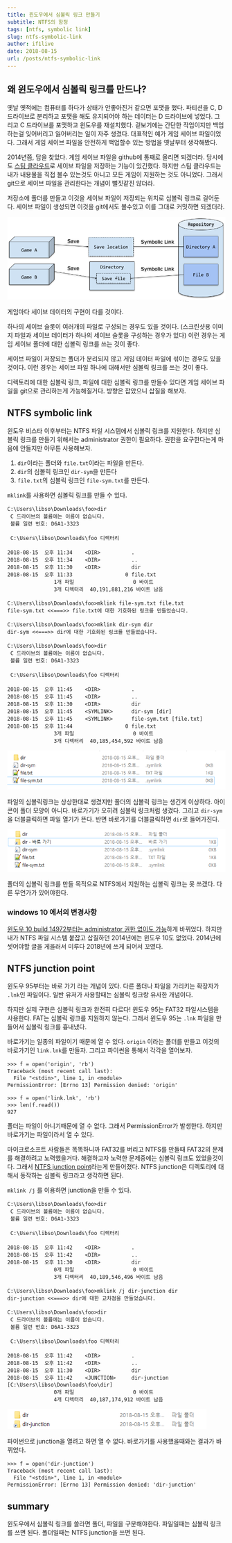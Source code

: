 ```yaml
---
title: 윈도우에서 심볼릭 링크 만들기
subtitle: NTFS의 함정
tags: [ntfs, symbolic link]
slug: ntfs-symbolic-link
author: if1live
date: 2018-08-15
url: /posts/ntfs-symbolic-link
---
```



## 왜 윈도우에서 심볼릭 링크를 만드나?
옛날 옛적에는 컴퓨터를 하다가 상태가 안좋아진거 같으면 포맷을 했다. 
파티션을 C, D 드라이브로 분리하고 포맷을 해도 유지되어야 하는 데이터는 D 드라이브에 넣었다.
그리고 C 드라이브를 포맷하고 윈도우를 재설치했다.
겉보기에는 간단한 작업이지만 백업하는걸 잊어버리고 잃어버리는 일이 자주 생겼다.
대표적인 예가 게임 세이브 파일이었다.
그래서 게임 세이브 파일을 안전하게 백업할수 있는 방법을 옛날부터 생각해봤다.

2014년쯤, 답을 찾았다.
게임 세이브 파일을 github에 통째로 올리면 되겠더라.
당시에도 [스팀 클라우드][steam-cloud]로 세이브 파일을 저장하는 기능이 있긴했다.
하지만 스팀 클라우드는 내가 내용물을 직접 볼수 있는것도 아니고 모든 게임이 지원하는 것도 아니었다.
그래서 git으로 세이브 파일을 관리한다는 개념이 뻘짓같진 않더라.

저장소에 폴더를 만들고 이것을 세이브 파일이 저장되는 위치로 심볼릭 링크로 걸어둔다.
세이브 파일이 생성되면 이것을 git에서도 볼수있고 이를 그대로 커밋하면 되겠더라.

![diagram](game-save-files.png)

게임마다 세이브 데이터의 구현이 다를 것이다.

하나의 세이브 슬롯이 여러개의 파일로 구성되는 경우도 있을 것이다.
(스크린샷용 이미지 파일과 세이브 데이터가 하나의 세이브 슬롯을 구성하는 경우가 있다)
이런 경우는 게임 세이브 폴더에 대한 심볼릭 링크를 쓰는 것이 좋다.

세이브 파일이 저장되는 폴더가 분리되지 않고 게임 데이터 파일에 섞이는 경우도 있을것이다.
이런 경우는 세이브 파일 하나에 대해서만 심볼릭 링크를 쓰는 것이 좋다.

디렉토리에 대한 심볼릭 링크, 파일에 대한 심볼릭 링크를 만들수 있다면 게임 세이브 파일을 git으로 관리하는게 가능해질거다.
방향은 잡았으니 삽질을 해보자.

## NTFS symbolic link
윈도우 비스타 이후부터는 NTFS 파일 시스템에서 심볼릭 링크를 지원한다.
하지만 심볼릭 링크를 만들기 위해서는 administrator 권한이 필요하다.
권한을 요구한다는게 마음에 안들지만 아무튼 사용해보자.

1. `dir`이라는 폴더와 `file.txt`이라는 파일을 만든다.
1. `dir`의 심볼릭 링크인 `dir-sym`을 만든다
3. `file.txt`의 심볼릭 링크인 `file-sym.txt`를 만든다.

`mklink`를 사용하면 심볼릭 링크를 만들 수 있다.

```
C:\Users\libso\Downloads\foo>dir
 C 드라이브의 볼륨에는 이름이 없습니다.
 볼륨 일련 번호: D6A1-3323

 C:\Users\libso\Downloads\foo 디렉터리

2018-08-15  오후 11:34    <DIR>          .
2018-08-15  오후 11:34    <DIR>          ..
2018-08-15  오후 11:30    <DIR>          dir
2018-08-15  오후 11:33                 0 file.txt
               1개 파일                   0 바이트
               3개 디렉터리  40,191,881,216 바이트 남음

C:\Users\libso\Downloads\foo>mklink file-sym.txt file.txt
file-sym.txt <<===>> file.txt에 대한 기호화된 링크를 만들었습니다.

C:\Users\libso\Downloads\foo>mklink dir-sym dir
dir-sym <<===>> dir에 대한 기호화된 링크를 만들었습니다.

C:\Users\libso\Downloads\foo>dir
 C 드라이브의 볼륨에는 이름이 없습니다.
 볼륨 일련 번호: D6A1-3323

 C:\Users\libso\Downloads\foo 디렉터리

2018-08-15  오후 11:45    <DIR>          .
2018-08-15  오후 11:45    <DIR>          ..
2018-08-15  오후 11:30    <DIR>          dir
2018-08-15  오후 11:45    <SYMLINK>      dir-sym [dir]
2018-08-15  오후 11:45    <SYMLINK>      file-sym.txt [file.txt]
2018-08-15  오후 11:44                 0 file.txt
               3개 파일                   0 바이트
               3개 디렉터리  40,185,454,592 바이트 남음
```

![NTFS symlink](ntfs-symlink.png)

파일의 심볼릭링크는 상상한대로 생겼지만 폴더의 심볼릭 링크는 생긴게 이상하다.
아이콘이 폴더 모양이 아니다. 바로가기가 오히려 심볼릭 링크처럼 생겼다.
그리고 `dir-sym`을 더블클릭하면 파일 열기가 뜬다. 반면 바로가기를 더블클릭하면 `dir`로 들어가진다.

![shortcut](ntfs-shortcut.png)

폴더의 심볼릭 링크를 만들 목적으로 NTFS에서 지원하는 심볼릭 링크는 못 쓰겠다. 
다른 무언가가 있어야한다.

### windows 10 에서의 변경사항

[윈도우 10 build 14972부터는 administrator 권한 없이도 가능][blog-symlink-win10]하게 바뀌었다.
하지만 내가 NTFS 파일 시스템 붙잡고 삽질하던 2014년에는 윈도우 10도 없었다.
2014년에 썻어야할 글을 게을러서 미루다 2018년에 쓰게 되어서 꼬였다.

## NTFS junction point

윈도우 95부터는 바로 가기 라는 개념이 있다. 
다른 폴더나 파일을 가리키는 확장자가 `.lnk`인 파일이다.
일반 유저가 사용할때는 심볼릭 링크랑 유사한 개념이다.

하지만 실제 구현은 심볼릭 링크과 완전히 다르다!
윈도우 95는 FAT32 파일시스템을 사용한다.
FAT는 심볼릭 링크를 지원하지 않는다.
그래서 윈도우 95는 `.lnk` 파일을 만들어서 심볼릭 링크를 흉내냈다.

바로가기는 일종의 파일이기 때문에 열 수 있다.
`origin` 이라는 폴더를 만들고 이것의 바로가기인 `link.lnk`를 만들자.
그리고 파이썬을 통해서 각각을 열어보자.

```
>>> f = open('origin', 'rb')
Traceback (most recent call last):
  File "<stdin>", line 1, in <module>
PermissionError: [Errno 13] Permission denied: 'origin'
```

```
>>> f = open('link.lnk', 'rb')
>>> len(f.read())
927
```

폴더는 파일이 아니기때문에 열 수 없다.
그래서 PermissionError가 발생한다.
하지만 바로가기는 파일이라서 열 수 있다.

마이크로소프트 사람들은 똑똑하니까 FAT32를 버리고 NTFS를 만들때 FAT32의 문제를 해결하려고 노력했을거다.
해결하고자 노력한 문제중에는 심볼릭 링크도 있었을것이다.
그래서 [NTFS junction point][wiki-junction]라는게 만들어졌다.
NTFS junction은 디렉토리에 대해서 동작하는 심볼릭 링크라고 생각하면 된다.

`mklink /j` 를 이용하면 junction을 만들 수 있다.

```
C:\Users\libso\Downloads\foo>dir
 C 드라이브의 볼륨에는 이름이 없습니다.
 볼륨 일련 번호: D6A1-3323

 C:\Users\libso\Downloads\foo 디렉터리

2018-08-15  오후 11:42    <DIR>          .
2018-08-15  오후 11:42    <DIR>          ..
2018-08-15  오후 11:30    <DIR>          dir
               0개 파일                   0 바이트
               3개 디렉터리  40,189,546,496 바이트 남음

C:\Users\libso\Downloads\foo>mklink /j dir-junction dir
dir-junction <<===>> dir에 대한 교차점을 만들었습니다.

C:\Users\libso\Downloads\foo>dir
 C 드라이브의 볼륨에는 이름이 없습니다.
 볼륨 일련 번호: D6A1-3323

 C:\Users\libso\Downloads\foo 디렉터리

2018-08-15  오후 11:42    <DIR>          .
2018-08-15  오후 11:42    <DIR>          ..
2018-08-15  오후 11:30    <DIR>          dir
2018-08-15  오후 11:42    <JUNCTION>     dir-junction [C:\Users\libso\Downloads\foo\dir]
               0개 파일                   0 바이트
               4개 디렉터리  40,187,174,912 바이트 남음
```

![NTFS junction](ntfs-junction.png)

파이썬으로 junction을 열려고 하면 열 수 없다.
바로가기를 사용했을때와는 결과가 바뀌었다.

```
>>> f = open('dir-junction')
Traceback (most recent call last):
  File "<stdin>", line 1, in <module>
PermissionError: [Errno 13] Permission denied: 'dir-junction'
```

## summary
윈도우에서 심볼릭 링크를 쓸라면 폴더, 파일을 구분해야한다.
파일일때는 심볼릭 링크를 쓰면 된다.
폴더일때는 NTFS junction을 쓰면 된다.


[steam-cloud]: https://partner.steamgames.com/doc/features/cloud?l=koreana
[blog-symlink-win10]: https://blogs.windows.com/buildingapps/2016/12/02/symlinks-windows-10/#Ko51LFQ8bjGcBSq1.97
[wiki-junction]: https://en.wikipedia.org/wiki/NTFS_junction_point

